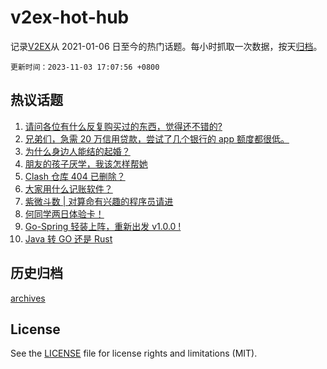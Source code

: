 # v2ex-hot-hub

 记录[V2EX](https://www.v2ex.com/)从 2021-01-06 日至今的热门话题。每小时抓取一次数据，按天[归档](archives)。

`更新时间：2023-11-03 17:07:56 +0800`

## 热议话题

1. [请问各位有什么反复购买过的东西，觉得还不错的?](https://www.v2ex.com/t/988143)
1. [兄弟们，急需 20 万信用贷款，尝试了几个银行的 app 额度都很低。](https://www.v2ex.com/t/988086)
1. [为什么身边人能结的起婚？](https://www.v2ex.com/t/988133)
1. [朋友的孩子厌学，我该怎样帮她](https://www.v2ex.com/t/988088)
1. [Clash 仓库 404 已删除？](https://www.v2ex.com/t/988265)
1. [大家用什么记账软件？](https://www.v2ex.com/t/988094)
1. [紫微斗数 | 对算命有兴趣的程序员请进](https://www.v2ex.com/t/988131)
1. [何同学两日体验卡！](https://www.v2ex.com/t/988004)
1. [Go-Spring 轻装上阵，重新出发 v1.0.0 !](https://www.v2ex.com/t/988146)
1. [Java 转 GO 还是 Rust](https://www.v2ex.com/t/988098)

## 历史归档

[archives](archives)

## License

See the [LICENSE](LICENSE) file for license rights and limitations (MIT).
